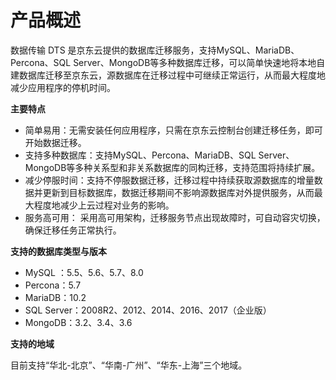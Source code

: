 # 产品概述

数据传输 DTS 是京东云提供的数据库迁移服务，支持MySQL、MariaDB、Percona、SQL Server、MongoDB等多种数据库迁移，可以简单快速地将本地自建数据库迁移至京东云，源数据库在迁移过程中可继续正常运行，从而最大程度地减少应用程序的停机时间。

**主要特点**

- 简单易用：无需安装任何应用程序，只需在京东云控制台创建迁移任务，即可开始数据迁移。 
- 支持多种数据库：支持MySQL、Percona、MariaDB、SQL Server、MongoDB等多种关系型和非关系数据库的同构迁移，支持范围将持续扩展。 
- 减少停服时间：支持不停服数据迁移，迁移过程中持续获取源数据库的增量数据并更新到目标数据库，数据迁移期间不影响源数据库对外提供服务，从而最大程度地减少上云过程对业务的影响。 
- 服务高可用： 采用高可用架构，迁移服务节点出现故障时，可自动容灾切换，确保迁移任务正常执行。 

**支持的数据库类型与版本**

- MySQL ：5.5、5.6、5.7、8.0
- Percona：5.7
- MariaDB：10.2
- SQL Server：2008R2、2012、2014、2016、2017（企业版）
- MongoDB：3.2、3.4、3.6

**支持的地域**

目前支持“华北-北京”、“华南-广州”、“华东-上海”三个地域。
